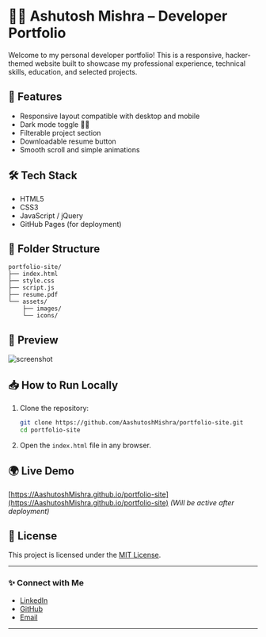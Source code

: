 # 👨‍💻 Ashutosh Mishra – Developer Portfolio

Welcome to my personal developer portfolio! This is a responsive, hacker-themed website built to showcase my professional experience, technical skills, education, and selected projects.

## 🚀 Features

- Responsive layout compatible with desktop and mobile
- Dark mode toggle 🌙🌓
- Filterable project section
- Downloadable resume button
- Smooth scroll and simple animations

## 🛠️ Tech Stack

- HTML5
- CSS3
- JavaScript / jQuery
- GitHub Pages (for deployment)

## 📂 Folder Structure

```
portfolio-site/
├── index.html
├── style.css
├── script.js
├── resume.pdf
└── assets/
    ├── images/
    └── icons/
```

## 📸 Preview

![screenshot](assets/images/screenshot.png)

## 📥 How to Run Locally

1. Clone the repository:
   ```bash
   git clone https://github.com/AashutoshMishra/portfolio-site.git
   cd portfolio-site
   ```

2. Open the `index.html` file in any browser.

## 🌍 Live Demo

[https://AashutoshMishra.github.io/portfolio-site](https://AashutoshMishra.github.io/portfolio-site) *(Will be active after deployment)*

## 📄 License

This project is licensed under the [MIT License](LICENSE).

---

### ✨ Connect with Me

- [LinkedIn](https://www.linkedin.com/in/ashutoshmishra27)
- [GitHub](https://github.com/AashutoshMishra)
- [Email](mailto:your.email@example.com)

---
